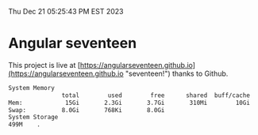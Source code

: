 Thu Dec 21 05:25:43 PM EST 2023

# Angular seventeen


This project is live at [https://angularseventeen.github.io](https://angularseventeen.github.io "seventeen!") thanks to Github.

```bash
System Memory
               total        used        free      shared  buff/cache   available
Mem:            15Gi       2.3Gi       3.7Gi       310Mi        10Gi        12Gi
Swap:          8.0Gi       768Ki       8.0Gi
System Storage
499M	.
```
```bash
